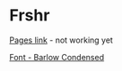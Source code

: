 # Frshr

[Pages link](#) - not working yet

[Font - Barlow Condensed](https://fonts.google.com/specimen/Barlow+Condensed)
